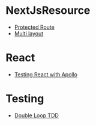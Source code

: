 # NextJsResource

- [Protected Route](https://alexsidorenko.com/blog/next-js-protected-routes/)
- [Multi layout](https://simplernerd.com/nextjs-multiple-layouts/)

# React
- [Testing React with Apollo](https://www.apollographql.com/blog/frontend/introduction-to-testing/)


# Testing
- [Double Loop TDD](https://khalilstemmler.com/articles/test-driven-development/introduction-to-tdd/#Double-Loop-TDD)
